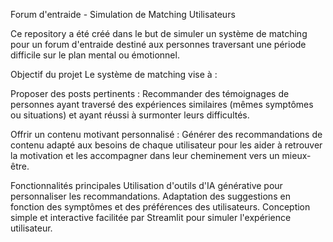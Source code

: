 Forum d'entraide - Simulation de Matching Utilisateurs

Ce repository a été créé dans le but de simuler un système de matching pour un forum d'entraide destiné aux personnes traversant une période difficile sur le plan mental ou émotionnel.

Objectif du projet
Le système de matching vise à :

Proposer des posts pertinents : Recommander des témoignages de personnes ayant traversé des expériences similaires (mêmes symptômes ou situations) et ayant réussi à surmonter leurs difficultés.

Offrir un contenu motivant personnalisé : Générer des recommandations de contenu adapté aux besoins de chaque utilisateur pour les aider à retrouver la motivation et les accompagner dans leur cheminement vers un mieux-être.

Fonctionnalités principales
Utilisation d'outils d'IA générative pour personnaliser les recommandations.
Adaptation des suggestions en fonction des symptômes et des préférences des utilisateurs.
Conception simple et interactive facilitée par Streamlit pour simuler l'expérience utilisateur.
